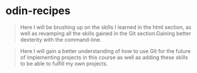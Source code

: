 # odin-recipes

>Here I will be brushing up on the skills I learned in the html section, as well as revamping all the skills gained in the Git section.Gaining better dexterity with the command-line.

>Here I will gain a better understanding of how to use Git for the future of implementing projects in this course as well as adding these skills to be able to fulfill my own projects.

